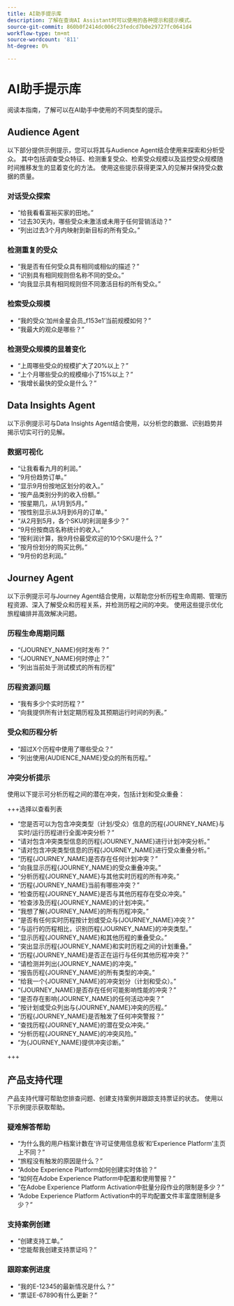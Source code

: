 ```yaml
---
title: AI助手提示库
description: 了解在查询AI Assistant时可以使用的各种提示和提示模式。
source-git-commit: 860b0f2414dc006c23fedcd7b0e29727fc0641d4
workflow-type: tm+mt
source-wordcount: '811'
ht-degree: 0%

---
```


# AI助手提示库

阅读本指南，了解可以在AI助手中使用的不同类型的提示。

## Audience Agent

以下部分提供示例提示，您可以将其与Audience Agent结合使用来探索和分析受众。 其中包括调查受众特征、检测重复受众、检索受众规模以及监控受众规模随时间推移发生的显着变化的方法。 使用这些提示获得更深入的见解并保持受众数据的质量。

### 对话受众探索

- “给我看看富裕买家的田地。”
- “过去30天内，哪些受众未激活或未用于任何营销活动？”
- “列出过去3个月内映射到新目标的所有受众。”

### 检测重复的受众

- “我是否有任何受众具有相同或相似的描述？”
- “识别具有相同规则但名称不同的受众。”
- “向我显示具有相同规则但不同激活目标的所有受众。”

### 检索受众规模

- “我的受众‘加州金星会员_f153e1’当前规模如何？”
- “我最大的观众是哪些？”

### 检测受众规模的显着变化

- “上周哪些受众的规模扩大了20%以上？”
- “上个月哪些受众的规模缩小了15%以上？”
- “我增长最快的受众是什么？”

## Data Insights Agent

以下示例提示可与Data Insights Agent结合使用，以分析您的数据、识别趋势并揭示切实可行的见解。

### 数据可视化

- “让我看看九月的利润。”
- “9月份趋势订单。”
- “显示9月份按地区划分的收入。”
- “按产品类别分列的收入份额。”
- “按星期几，从1月到5月。”
- “按性别显示从3月到6月的订单。”
- “从2月到5月，各个SKU的利润是多少？”
- “9月份按商店名称统计的收入。”
- “按利润计算，我9月份最受欢迎的10个SKU是什么？”
- “按月份划分的购买比例。”
- “9月份的总利润。”

## Journey Agent

以下示例提示可与Journey Agent结合使用，以帮助您分析历程生命周期、管理历程资源、深入了解受众和历程关系，并检测历程之间的冲突。 使用这些提示优化旅程编排并高效解决问题。

### 历程生命周期问题

- “{JOURNEY_NAME}何时发布？”
- “{JOURNEY_NAME}何时停止？”
- “列出当前处于测试模式的所有历程”

### 历程资源问题

- “我有多少个实时历程？”
- “向我提供所有计划定期历程及其预期运行时间的列表。”

### 受众和历程分析

- “超过X个历程中使用了哪些受众？”
- “列出使用{AUDIENCE_NAME}受众的所有历程。”

### 冲突分析提示

使用以下提示可分析历程之间的潜在冲突，包括计划和受众重叠：

+++选择以查看列表

- “您是否可以为包含冲突类型（计划/受众）信息的历程{JOURNEY_NAME}与实时/运行历程进行全面冲突分析？”
- “请对包含冲突类型信息的历程{JOURNEY_NAME}进行计划冲突分析。”
- “请对包含冲突类型信息的历程{JOURNEY_NAME}进行受众重叠分析。”
- “历程{JOURNEY_NAME}是否存在任何计划冲突？”
- “向我显示历程{JOURNEY_NAME}的受众重叠冲突。”
- “分析历程{JOURNEY_NAME}与其他实时历程的所有冲突。”
- “历程{JOURNEY_NAME}当前有哪些冲突？”
- “检查历程{JOURNEY_NAME}是否与其他历程存在受众冲突。”
- “检查涉及历程{JOURNEY_NAME}的计划冲突。”
- “我想了解{JOURNEY_NAME}的所有历程冲突。”
- “是否有任何实时历程按计划或受众与{JOURNEY_NAME}冲突？”
- “与运行的历程相比，识别历程{JOURNEY_NAME}的冲突类型。”
- “显示历程{JOURNEY_NAME}和其他历程的重叠受众。”
- “突出显示历程{JOURNEY_NAME}和实时历程之间的计划重叠。”
- “历程{JOURNEY_NAME}是否正在运行与任何其他历程冲突？”
- “请检测并列出{JOURNEY_NAME}的冲突。”
- “报告历程{JOURNEY_NAME}的所有类型的冲突。”
- “给我一个{JOURNEY_NAME}的冲突划分（计划和受众）。”
- “{JOURNEY_NAME}是否存在任何可能影响性能的冲突？”
- “是否存在影响{JOURNEY_NAME}的任何活动冲突？”
- “按计划或受众列出与{JOURNEY_NAME}冲突的历程。”
- “历程{JOURNEY_NAME}是否触发了任何冲突警报？”
- “查找历程{JOURNEY_NAME}的潜在受众冲突。”
- “分析历程{JOURNEY_NAME}的冲突风险。”
- “为{JOURNEY_NAME}提供冲突诊断。”

+++

## 产品支持代理

产品支持代理可帮助您排查问题、创建支持案例并跟踪支持票证的状态。 使用以下示例提示获取帮助。

### 疑难解答帮助

- “为什么我的用户档案计数在‘许可证使用信息板’和‘Experience Platform’主页上不同？”
- “旅程没有触发的原因是什么？”
- “Adobe Experience Platform如何创建实时体验？”
- “如何在Adobe Experience Platform中配置和使用警报？”
- “在Adobe Experience Platform Activation中批量分段作业的限制是多少？”
- “Adobe Experience Platform Activation中的平均配置文件丰富度限制是多少？”

### 支持案例创建

- “创建支持工单。”
- “您能帮我创建支持票证吗？”

### 跟踪案例进度

- “我的E-12345的最新情况是什么？”
- “票证E-67890有什么更新？”